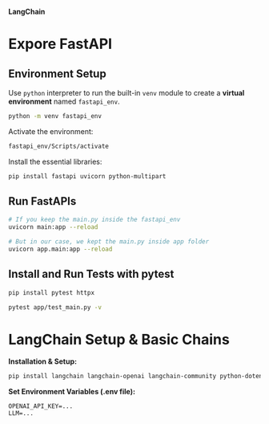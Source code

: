 **LangChain**

# Expore FastAPI

## Environment Setup

Use `python` interpreter to run the built-in `venv` module to create a **virtual
environment** named `fastapi_env`.

```sh
python -m venv fastapi_env
```

Activate the environment:

```sh
fastapi_env/Scripts/activate
```

Install the essential libraries:

```sh
pip install fastapi uvicorn python-multipart
```

## Run FastAPIs

```sh
# If you keep the main.py inside the fastapi_env
uvicorn main:app --reload

# But in our case, we kept the main.py inside app folder
uvicorn app.main:app --reload
```

## Install and Run Tests with pytest

```sh
pip install pytest httpx
```

```sh
pytest app/test_main.py -v
```

# LangChain Setup & Basic Chains

**Installation & Setup:**

```sh
pip install langchain langchain-openai langchain-community python-dotenv
```

**Set Environment Variables (.env file):**

```
OPENAI_API_KEY=...
LLM=...
```
